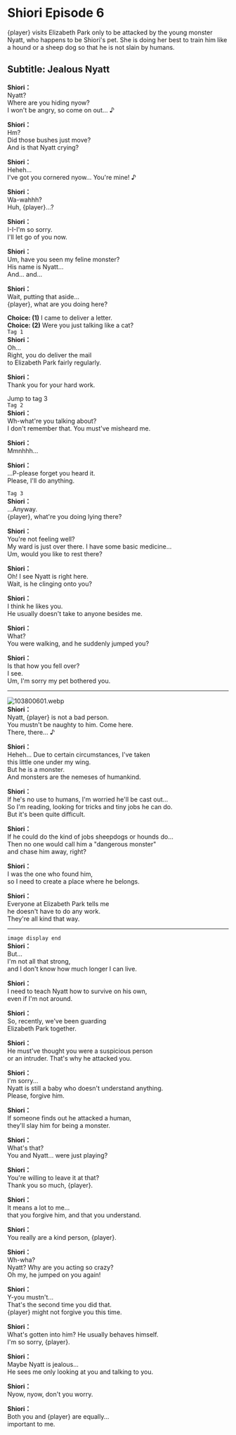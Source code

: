 # Shiori Episode 6
{player} visits Elizabeth Park only to be attacked by the young monster Nyatt, who happens to be Shiori's pet. She is doing her best to train him like a hound or a sheep dog so that he is not slain by humans.
  
## Subtitle: Jealous Nyatt
  
**Shiori：**  
Nyatt?  
Where are you hiding nyow?  
I won't be angry, so come on out... ♪  
  
**Shiori：**  
Hm?  
Did those bushes just move?  
And is that Nyatt crying?  
  
**Shiori：**  
Heheh...  
I've got you cornered nyow... You're mine! ♪  
  
**Shiori：**  
Wa-wahhh?  
Huh, {player}...?  
  
**Shiori：**  
I-I-I'm so sorry.  
I'll let go of you now.  
  
**Shiori：**  
Um, have you seen my feline monster?  
His name is Nyatt...  
And... and...  
  
**Shiori：**  
Wait, putting that aside...  
{player}, what are you doing here?  
  
**Choice: (1)**  I came to deliver a letter.  
**Choice: (2)**  Were you just talking like a cat?  
`Tag 1`  
**Shiori：**  
Oh...  
Right, you do deliver the mail  
to Elizabeth Park fairly regularly.  
  
**Shiori：**  
Thank you for your hard work.  
  
Jump to tag 3  
`Tag 2`  
**Shiori：**  
Wh-what're you talking about?  
I don't remember that. You must've misheard me.  
  
**Shiori：**  
Mmnhhh...  
  
**Shiori：**  
...P-please forget you heard it.  
Please, I'll do anything.  
  
`Tag 3`  
**Shiori：**  
...Anyway.  
{player}, what're you doing lying there?  
  
**Shiori：**  
You're not feeling well?  
My ward is just over there. I have some basic medicine...  
Um, would you like to rest there?  
  
**Shiori：**  
Oh! I see Nyatt is right here.  
Wait, is he clinging onto you?  
  
**Shiori：**  
I think he likes you.  
He usually doesn't take to anyone besides me.  
  
**Shiori：**  
What?  
You were walking, and he suddenly jumped you?  
  
**Shiori：**  
Is that how you fell over?  
I see.  
Um, I'm sorry my pet bothered you.  
  

---  
  
![103800601.webp](https://redive.estertion.win/card/story/103800601.webp)  
**Shiori：**  
Nyatt, {player} is not a bad person.  
You mustn't be naughty to him. Come here.  
There, there... ♪  
  
**Shiori：**  
Heheh... Due to certain circumstances, I've taken  
this little one under my wing.  
But he is a monster.  
And monsters are the nemeses of humankind.  
  
**Shiori：**  
If he's no use to humans, I'm worried he'll be cast out...  
So I'm reading, looking for tricks and tiny jobs he can do.  
But it's been quite difficult.  
  
**Shiori：**  
If he could do the kind of jobs sheepdogs or hounds do...  
Then no one would call him a \"dangerous monster\"  
and chase him away, right?  
  
**Shiori：**  
I was the one who found him,  
so I need to create a place where he belongs.  
  
**Shiori：**  
Everyone at Elizabeth Park tells me  
he doesn't have to do any work.  
They're all kind that way.  
  

---  
  
`image display end`  
**Shiori：**  
But...  
I'm not all that strong,  
 and I don't know how much longer I can live.  
  
**Shiori：**  
I need to teach Nyatt how to survive on his own,  
even if I'm not around.  
  
**Shiori：**  
So, recently, we've been guarding  
Elizabeth Park together.  
  
**Shiori：**  
He must've thought you were a suspicious person  
or an intruder. That's why he attacked you.  
  
**Shiori：**  
I'm sorry...  
Nyatt is still a baby who doesn't understand anything.  
Please, forgive him.  
  
**Shiori：**  
If someone finds out he attacked a human,  
they'll slay him for being a monster.  
  
**Shiori：**  
What's that?  
You and Nyatt... were just playing?  
  
**Shiori：**  
You're willing to leave it at that?  
Thank you so much, {player}.  
  
**Shiori：**  
It means a lot to me...  
that you forgive him, and that you understand.  
  
**Shiori：**  
You really are a kind person, {player}.  
  
**Shiori：**  
Wh-wha?  
Nyatt? Why are you acting so crazy?  
Oh my, he jumped on you again!  
  
**Shiori：**  
Y-you mustn't...  
That's the second time you did that.  
{player} might not forgive you this time.  
  
**Shiori：**  
What's gotten into him? He usually behaves himself.  
I'm so sorry, {player}.  
  
**Shiori：**  
Maybe Nyatt is jealous...  
He sees me only looking at you and talking to you.  
  
**Shiori：**  
Nyow, nyow, don't you worry.  
  
**Shiori：**  
Both you and {player} are equally...  
important to me.  
